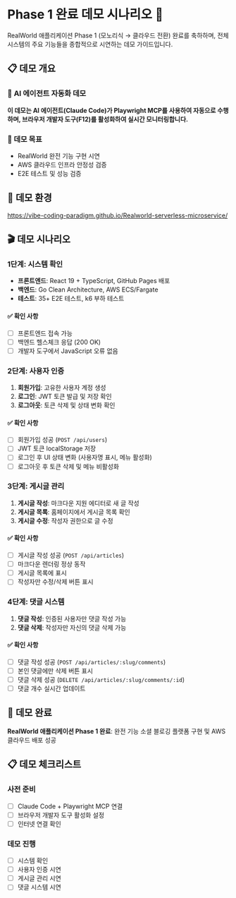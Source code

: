 # Phase 1 완료 데모 시나리오 🎉

RealWorld 애플리케이션 Phase 1 (모노리식 → 클라우드 전환) 완료를 축하하며, 전체 시스템의 주요 기능들을 종합적으로 시연하는 데모 가이드입니다.

## 📋 데모 개요

### 🤖 **AI 에이전트 자동화 데모**

**이 데모는 AI 에이전트(Claude Code)가 Playwright MCP를 사용하여 자동으로 수행하며, 브라우저 개발자 도구(F12)를 활성화하여 실시간 모니터링합니다.**

### 🎯 데모 목표
- RealWorld 완전 기능 구현 시연
- AWS 클라우드 인프라 안정성 검증
- E2E 테스트 및 성능 검증

## 🚀 데모 환경
https://vibe-coding-paradigm.github.io/Realworld-serverless-microservice/

## 🎬 데모 시나리오

### **1단계: 시스템 확인**
- **프론트엔드**: React 19 + TypeScript, GitHub Pages 배포
- **백엔드**: Go Clean Architecture, AWS ECS/Fargate
- **테스트**: 35+ E2E 테스트, k6 부하 테스트

#### ✅ **확인 사항**
- [ ] 프론트엔드 접속 가능
- [ ] 백엔드 헬스체크 응답 (200 OK)
- [ ] 개발자 도구에서 JavaScript 오류 없음

### **2단계: 사용자 인증**
1. **회원가입**: 고유한 사용자 계정 생성
2. **로그인**: JWT 토큰 발급 및 저장 확인  
3. **로그아웃**: 토큰 삭제 및 상태 변화 확인

#### ✅ **확인 사항**
- [ ] 회원가입 성공 (`POST /api/users`)
- [ ] JWT 토큰 localStorage 저장
- [ ] 로그인 후 UI 상태 변화 (사용자명 표시, 메뉴 활성화)
- [ ] 로그아웃 후 토큰 삭제 및 메뉴 비활성화

### **3단계: 게시글 관리**
1. **게시글 작성**: 마크다운 지원 에디터로 새 글 작성
2. **게시글 목록**: 홈페이지에서 게시글 목록 확인
3. **게시글 수정**: 작성자 권한으로 글 수정

#### ✅ **확인 사항**
- [ ] 게시글 작성 성공 (`POST /api/articles`)
- [ ] 마크다운 렌더링 정상 동작
- [ ] 게시글 목록에 표시
- [ ] 작성자만 수정/삭제 버튼 표시

### **4단계: 댓글 시스템**
1. **댓글 작성**: 인증된 사용자만 댓글 작성 가능
2. **댓글 삭제**: 작성자만 자신의 댓글 삭제 가능

#### ✅ **확인 사항**
- [ ] 댓글 작성 성공 (`POST /api/articles/:slug/comments`)
- [ ] 본인 댓글에만 삭제 버튼 표시
- [ ] 댓글 삭제 성공 (`DELETE /api/articles/:slug/comments/:id`)
- [ ] 댓글 개수 실시간 업데이트

## 🎯 데모 완료
**RealWorld 애플리케이션 Phase 1 완료**: 완전 기능 소셜 블로깅 플랫폼 구현 및 AWS 클라우드 배포 성공

## 📋 데모 체크리스트

### **사전 준비**
- [ ] Claude Code + Playwright MCP 연결
- [ ] 브라우저 개발자 도구 활성화 설정
- [ ] 인터넷 연결 확인

### **데모 진행**
- [ ] 시스템 확인
- [ ] 사용자 인증 시연
- [ ] 게시글 관리 시연
- [ ] 댓글 시스템 시연